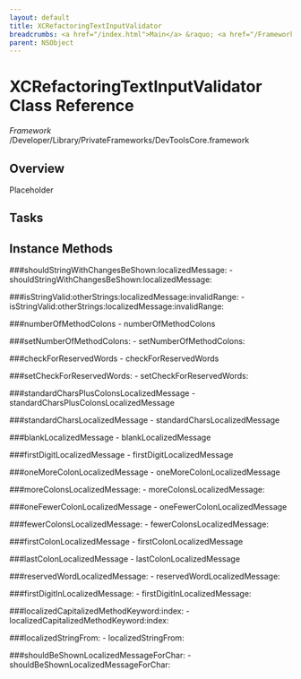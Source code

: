 ```yaml
---
layout: default
title: XCRefactoringTextInputValidator
breadcrumbs: <a href="/index.html">Main</a> &raquo; <a href="/Frameworks.html">Framework</a> &raquo; <a href="/Frameworks/DevToolsCore.html">DevToolsCore</a> &raquo; XCRefactoringTextInputValidator
parent: NSObject 
---
```

# XCRefactoringTextInputValidator Class Reference

*Framework* /Developer/Library/PrivateFrameworks/DevToolsCore.framework

## Overview

Placeholder

## Tasks

## Instance Methods

<a name="-shouldStringWithChangesBeShown:localizedMessage:"></a>
###shouldStringWithChangesBeShown:localizedMessage:
    - shouldStringWithChangesBeShown:localizedMessage:

<a name="-isStringValid:otherStrings:localizedMessage:invalidRange:"></a>
###isStringValid:otherStrings:localizedMessage:invalidRange:
    - isStringValid:otherStrings:localizedMessage:invalidRange:

<a name="-numberOfMethodColons"></a>
###numberOfMethodColons
    - numberOfMethodColons

<a name="-setNumberOfMethodColons:"></a>
###setNumberOfMethodColons:
    - setNumberOfMethodColons:

<a name="-checkForReservedWords"></a>
###checkForReservedWords
    - checkForReservedWords

<a name="-setCheckForReservedWords:"></a>
###setCheckForReservedWords:
    - setCheckForReservedWords:

<a name="-standardCharsPlusColonsLocalizedMessage"></a>
###standardCharsPlusColonsLocalizedMessage
    - standardCharsPlusColonsLocalizedMessage

<a name="-standardCharsLocalizedMessage"></a>
###standardCharsLocalizedMessage
    - standardCharsLocalizedMessage

<a name="-blankLocalizedMessage"></a>
###blankLocalizedMessage
    - blankLocalizedMessage

<a name="-firstDigitLocalizedMessage"></a>
###firstDigitLocalizedMessage
    - firstDigitLocalizedMessage

<a name="-oneMoreColonLocalizedMessage"></a>
###oneMoreColonLocalizedMessage
    - oneMoreColonLocalizedMessage

<a name="-moreColonsLocalizedMessage:"></a>
###moreColonsLocalizedMessage:
    - moreColonsLocalizedMessage:

<a name="-oneFewerColonLocalizedMessage"></a>
###oneFewerColonLocalizedMessage
    - oneFewerColonLocalizedMessage

<a name="-fewerColonsLocalizedMessage:"></a>
###fewerColonsLocalizedMessage:
    - fewerColonsLocalizedMessage:

<a name="-firstColonLocalizedMessage"></a>
###firstColonLocalizedMessage
    - firstColonLocalizedMessage

<a name="-lastColonLocalizedMessage"></a>
###lastColonLocalizedMessage
    - lastColonLocalizedMessage

<a name="-reservedWordLocalizedMessage:"></a>
###reservedWordLocalizedMessage:
    - reservedWordLocalizedMessage:

<a name="-firstDigitInLocalizedMessage:"></a>
###firstDigitInLocalizedMessage:
    - firstDigitInLocalizedMessage:

<a name="-localizedCapitalizedMethodKeyword:index:"></a>
###localizedCapitalizedMethodKeyword:index:
    - localizedCapitalizedMethodKeyword:index:

<a name="-localizedStringFrom:"></a>
###localizedStringFrom:
    - localizedStringFrom:

<a name="-shouldBeShownLocalizedMessageForChar:"></a>
###shouldBeShownLocalizedMessageForChar:
    - shouldBeShownLocalizedMessageForChar:

